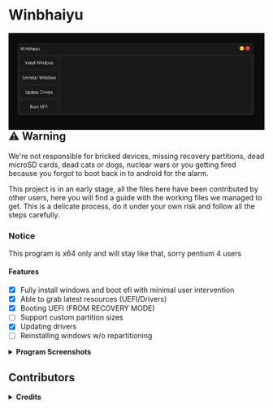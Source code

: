 # Winbhaiyu

<img align="right" src="https://github.com/halal-beef/res/blob/main/Main%20screen.png" width="600" alt="Winbhaiyu">

## ⚠️ **Warning**

We're not responsible for bricked devices, missing recovery partitions, dead microSD cards, dead cats or dogs, nuclear wars or you getting fired because you forgot to boot back in to android for the alarm.

This project is in an early stage, all the files here have been contributed by other users, here you will find a guide with the working files we managed to get. This is a delicate process, do it under your own risk and follow all the steps carefully.

### Notice

This program is x64 only and will stay like that, sorry pentium 4 users

#### Features

- [X] Fully install windows and boot efi with minimal user intervention
- [X] Able to grab latest resources (UEFI/Drivers)
- [X] Booting UEFI (FROM RECOVERY MODE)
- [ ] Support custom partition sizes
- [X] Updating drivers
- [ ] Reinstalling windows w/o repartitioning

<details> 

<summary><b><strong>Program Screenshots</strong></b></summary>

  <img align="Left" src="https://github.com/halal-beef/res/blob/main/Loading%20screen.png" height="125" alt="Winbhaiyu">
  <img align="Middle" src="https://github.com/halal-beef/res/blob/main/Warning%20screen.png" width="320" alt="Winbhaiyu">
  <img align="Right" src="https://github.com/halal-beef/res/blob/main/Main%20screen.png" width="350" alt="Winbhaiyu">

</details>  
  
## Contributors

<details> 

<summary><b><strong>Credits</strong></b></summary>

- [halal-beef](https://github.com/halal-beef) ```Made this program and this repo :P, also the **only** tester of this tool```
  
- [gus33000](https://github.com/gus33000) ```Made the MSC script```

- [haouarihk](https://github.com/haouarihk) ```This tool was based off his powershell scripts```

- [lybxlpsv](https://github.com/lybxlpsv) ```Made the name "Winbhaiyu"```

- [mashed-potatoes](https://github.com/mashed-potatoes) ```Made the fastboot lib which i slightly modified```
</details>  

